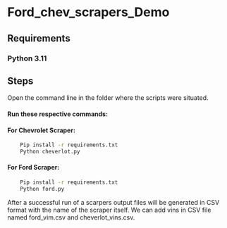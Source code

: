 # Ford_chev_scrapers_Demo

## Requirements
### Python  3.11

## Steps
Open the command line in the folder where the scripts were situated.
#### Run these respective commands:

#### For Chevrolet Scraper:
```bash
    Pip install -r requirements.txt
    Python cheverlot.py
```
    
#### For Ford Scraper:
```bash
    Pip install -r requirements.txt
    Python ford.py
```
    
After a successful run of a scarpers output files will be generated in CSV format 
with the name of the scraper itself. We can add vins in CSV file named 
ford_vim.csv and cheverlot_vins.csv.
